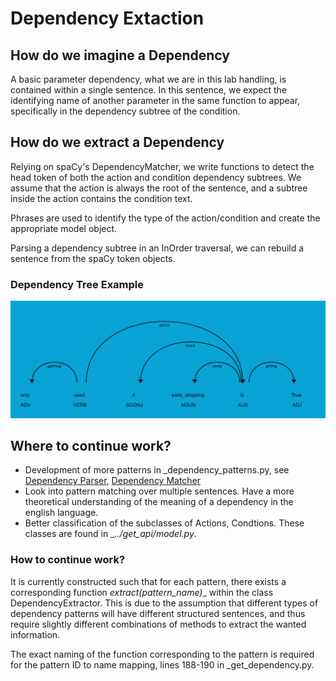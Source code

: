 # Dependency Extaction

## How do we imagine a Dependency

A basic parameter dependency, what we are in this lab handling, is contained within a single sentence. In this sentence, we expect the identifying name of another parameter in the same function to appear, specifically in the dependency subtree of the condition.


## How do we extract a Dependency

Relying on spaCy's DependencyMatcher, we write functions to detect the head token of both the action and condition dependency subtrees. We assume that the action is always the root of the sentence, and a subtree inside the action contains the condition text.

Phrases are used to identify the type of the action/condition and create the appropriate model object.

Parsing a dependency subtree in an InOrder traversal, we can rebuild a sentence from the spaCy token objects.


### Dependency Tree Example

![Alt text](dependency_tree_example.png "Dependency Tree Example")


## Where to continue work?
* Development of more patterns in _dependency_patterns.py, see [Dependency Parser](https://spacy.io/usage/linguistic-features#dependency-parse), [Dependency Matcher](https://spacy.io/usage/rule-based-matching#dependencymatcher)
* Look into pattern matching over multiple sentences. Have a more theoretical understanding of the meaning of a dependency in the english language.
* Better classification of the subclasses of Actions, Condtions. These classes are found in __../get_api/_model.py__.

### How to continue work?
It is currently constructed such that for each pattern, there exists a corresponding function __extract_(pattern_name)__ within the class DependencyExtractor. This is due to the assumption that different types of dependency patterns will have different structured sentences, and thus require slightly different combinations of methods to extract the wanted information.

The exact naming of the function corresponding to the pattern is required for the pattern ID to name mapping, lines 188-190 in _get_dependency.py.
